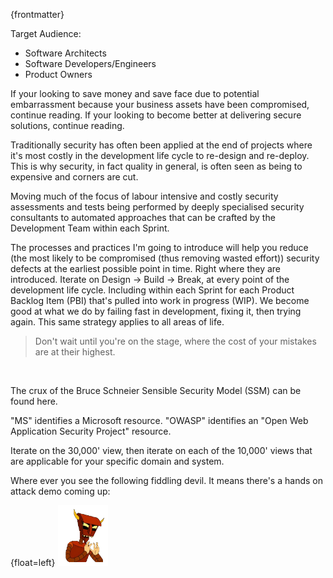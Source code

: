 
{frontmatter}

Target Audience:

* Software Architects
* Software Developers/Engineers
* Product Owners

If your looking to save money and save face due to potential embarrassment because your business assets have been compromised, continue reading. If your looking to become better at delivering secure solutions, continue reading.

Traditionally security has often been applied at the end of projects where it's most costly in the development life cycle to re-design and re-deploy. This is why security, in fact quality in general, is often seen as being to expensive and corners are cut.

Moving much of the focus of labour intensive and costly security assessments and tests being performed by deeply specialised security consultants to automated approaches that can be crafted by the Development Team within each Sprint.

The processes and practices I'm going to introduce will help you reduce (the most likely to be compromised (thus removing wasted effort)) security defects at the earliest possible point in time. Right where they are introduced. Iterate on Design -> Build -> Break, at every point of the development life cycle. Including within each Sprint for each Product Backlog Item (PBI) that's pulled into work in progress (WIP). We become good at what we do by failing fast in development, fixing it, then trying again. This same strategy applies to all areas of life.

> Don't wait until you're on the stage, where the cost of your mistakes are at their highest.

<br>

The crux of the Bruce Schneier Sensible Security Model (SSM) can be found here.

"MS" identifies a Microsoft resource. "OWASP" identifies an "Open Web Application Security Project" resource.

Iterate on the 30,000' view, then iterate on each of the 10,000' views that are applicable for your specific domain and system.

Where ever you see the following fiddling devil. It means there's a hands on attack demo coming up:

{float=left}
![Hands On Hack](images/HandsOnHack.png)
